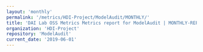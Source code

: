 ```yaml
---
layout: 'monthly'
permalink: '/metrics/HDI-Project/ModelAudit/MONTHLY/'
title: 'DAI Lab OSS Metrics Metrics report for ModelAudit | MONTHLY-REPORT-2019-06-01'
organization: 'HDI-Project'
repository: 'ModelAudit'
current_date: '2019-06-01'
---
```

